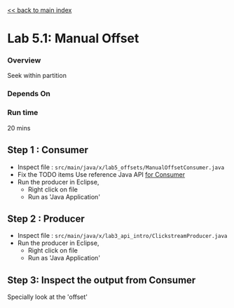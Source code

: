 <link rel='stylesheet' href='../assets/css/main.css'/>

[<< back to main index](../README.md)

# Lab 5.1: Manual Offset

### Overview
Seek within partition

### Depends On

### Run time
20 mins


## Step 1 : Consumer
* Inspect file : `src/main/java/x/lab5_offsets/ManualOffsetConsumer.java`  
* Fix the TODO items
Use reference Java API [for Consumer](https://kafka.apache.org/0100/javadoc/index.html?org/apache/kafka/clients/consumer/KafkaConsumer.html)
* Run the producer in Eclipse,
    * Right click on file
    * Run as 'Java Application'

## Step 2 : Producer
* Inspect file : `src/main/java/x/lab3_api_intro/ClickstreamProducer.java`  
* Run the producer in Eclipse,
    * Right click on file
    * Run as 'Java Application'

## Step 3: Inspect the output from Consumer
Specially look at the 'offset'
